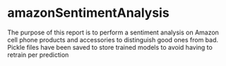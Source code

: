 # amazonSentimentAnalysis

The purpose of this report is to perform a sentiment analysis on Amazon cell phone products and accessories to distinguish good ones from bad.
Pickle files have been saved to store trained models to avoid having to retrain per prediction 
